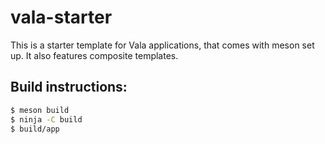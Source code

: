# vala-starter

This is a starter template for Vala applications, that comes with meson set up. It also features composite templates.

## Build instructions:

```Bash
$ meson build
$ ninja -C build
$ build/app
```
